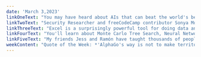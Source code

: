 ```yaml
---
date: 'March 3,2023'
linkOneText: "You may have heard about AIs that can beat the world's best Chess players, Go players, and even Starcraft players. Many of these AIs use a game-playing algorithm called AlphaZero. The AI starts out by playing a game against itself to learn the rules and discover strategies. After a few hours of training, it's often able to play the game at a superhuman level. This Python course will teach you how to code your own AlphaZero algorithm from scratch that can win at both Tic Tac Toe and Connect 4. You'll learn about Monte Carlo Tree Search, Neural Networks, and more. This is an ideal course for anyone who wants to learn more about Machine Learning. (4 hour YouTube course): https://www.freecodecamp.org/news/code-alphazero-machine-learning-algorithm/"
linkTwoText: "Security Researcher and freeCodeCamp contributor Sonya Moisset just made her Open Source Security Handbook freely available. If you're planning to open-source some of your code, this should be a helpful read. You'll learn about Static Analysis, Supply Chain Attacks, Secret Sprawl, and other s words. (full-length handbook): https://www.freecodecamp.org/news/oss-security-best-practices/"
linkThreeText: "Excel is a surprisingly powerful tool for doing data analysis. And you can get even more mileage out of Excel if you meld it with Python and the popular Pandas library. This tutorial will teach you how to merge spreadsheets, clean and filter them, and import them into datasets. You'll even learn how to turn spreadsheet data into Matplotlib data visualizations. (20 minute read): https://www.freecodecamp.org/news/automate-excel-tasks-with-python/"
linkFourText: "You'll learn about Monte Carlo Tree Search, Neural Networks, and more. This is an ideal course for anyone who wants to learn more about Machine Learning. (4 hour YouTube course): https://www.freecodecamp.org/news/code-alphazero-machine-learning-algorithm/"
linkFiveText: "My friends Jess and Ramón have taught thousands of people how to code using the freeCodeCamp curriculum. And this week they're launching a new cohort program called the Bad Website Club. The pressure is off. Your website doesn't have to look perfect. You can instead just relax and enjoy the process of building websites with HTML, CSS, and JavaScript. Everything is freely available. You can join us at the launch party live stream on March 6. (5 minute read): https://www.freecodecamp.org/news/the-bad-website-club-and-more-free-bootcamps/"
weekContent: "Quote of the Week: *'AlphaGo's way is not to make territory here or there, but to place every stone in a position where it will be most useful. This is the true theory of Go: not ‘what do I want to build?’, but rather ‘how can I use every stone to its full potential?’'* — Professional Go player Fan Hui after losing 5 games to AlphaGo, an AlphaZero algorithm trained to play the ancient strategy game of Go"
---
```

